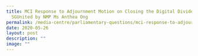 ```yaml
---
title: MCI Response to Adjournment Motion on Closing the Digital Divide for
  SGUnited by NMP Ms Anthea Ong
permalink: /media-centre/parliamentary-questions/mci-response-to-adjournment-motion-covid-19/
date: 2020-05-26
layout: post
description: ""
image: ""
---
```

